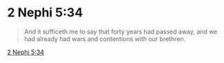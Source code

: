 # 2 Nephi 5:34

> And it sufficeth me to say that forty years had passed away, and we had already had wars and contentions with our brethren.

[2 Nephi 5:34](https://www.churchofjesuschrist.org/study/scriptures/bofm/2-ne/5?lang=eng&id=p34#p34)


